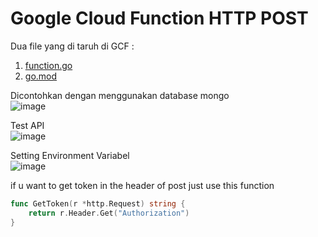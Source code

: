 # Google Cloud Function HTTP POST
Dua file yang di taruh di GCF :
1. [function.go](function.go)
2. [go.mod](go.mod)

Dicontohkan dengan menggunakan database mongo  
![image](https://github.com/petapedia/gcf/assets/11188109/46863a76-b87e-436d-9598-93253e7df8e2)

Test API  
![image](https://github.com/petapedia/gcf/assets/11188109/b36ffe44-f71e-4322-83e6-ee2803a19381)

Setting Environment Variabel  
![image](https://github.com/petapedia/gcf/assets/11188109/ac2c505e-34d4-4a2a-862a-a6926bd14f4a)

if u want to get token in the header of post just use this function 
```go
func GetToken(r *http.Request) string {
    return r.Header.Get("Authorization")
}
```
